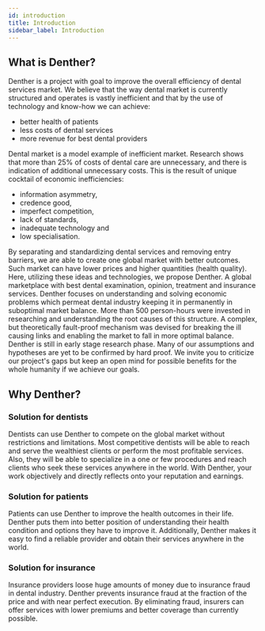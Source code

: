 ```yaml
---
id: introduction
title: Introduction
sidebar_label: Introduction
---
```


## What is Denther?
Denther is a project with goal to improve the overall efficiency of dental services market. We believe that the way dental market is currently structured and operates is vastly inefficient and that by the use of technology and know-how we can achieve:
- better health of patients
- less costs of dental services
- more revenue for best dental providers

Dental market is a model example of inefficient market. Research shows that more than 25% of costs of dental care are unnecessary, and there is indication of additional unnecessary costs. This is the result of unique cocktail of economic inefficiencies: 
- information asymmetry, 
- credence good, 
- imperfect competition, 
- lack of standards, 
- inadequate technology and 
- low specialisation. 

By separating and standardizing dental services and removing entry barriers, we are able to create one global market with better outcomes. Such market can have lower prices and higher quantities (health quality). Here, utilizing these ideas and technologies, we propose Denther. A global marketplace with best dental examination, opinion, treatment and insurance services.
Denther focuses on understanding and solving economic problems which permeat dental industry keeping it in permanently in suboptimal market balance. More than 500 person-hours were invested in researching and understanding the root causes of this structure. A complex, but theoretically fault-proof mechanism was devised for breaking the ill causing links and enabling the market to fall in more optimal balance.
Denther is still in early stage research phase. Many of our assumptions and hypotheses are yet to be confirmed by hard proof. We invite you to criticize our project's gaps but keep an open mind for possible benefits for the whole humanity if we achieve our goals.

## Why Denther?
### Solution for dentists
Dentists can use Denther to compete on the global market without restrictions and limitations. Most competitive dentists will be able to reach and serve the wealthiest clients or perform the most profitable services. Also, they will be able to specialize in a one or few procedures and reach clients who seek these services anywhere in the world. With Denther, your work objectively and directly reflects onto your reputation and earnings.
### Solution for patients
Patients can use Denther to improve the health outcomes in their life. Denther puts them into better position of understanding their health condition and options they have to improve it. Additionally, Denther makes it easy to find a reliable provider and obtain their services anywhere in the world.
### Solution for insurance
Insurance providers loose huge amounts of money due to insurance fraud in dental industry. Denther prevents insurance fraud at the fraction of the price and with near perfect execution. By eliminating fraud, insurers can offer services with lower premiums and better coverage than currently possible.
